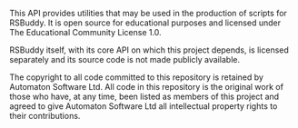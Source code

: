 This API provides utilities that may be used in the production of scripts for RSBuddy. It is open source for educational purposes and licensed under The Educational Community License 1.0.

RSBuddy itself, with its core API on which this project depends, is licensed separately and its source code is not made publicly available.

The copyright to all code committed to this repository is retained by Automaton Software Ltd. All code in this repository is the original work of those who have, at any time, been listed as members of this project and agreed to give Automaton Software Ltd all intellectual property rights to their contributions.